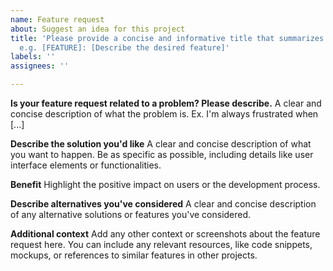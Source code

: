 ```yaml
---
name: Feature request
about: Suggest an idea for this project
title: 'Please provide a concise and informative title that summarizes the issue:
  e.g. [FEATURE]: [Describe the desired feature]'
labels: ''
assignees: ''

---
```


**Is your feature request related to a problem? Please describe.**
A clear and concise description of what the problem is. Ex. I'm always frustrated when [...]

**Describe the solution you'd like**
A clear and concise description of what you want to happen. Be as specific as possible, including details like user interface elements or functionalities.

**Benefit**
Highlight the positive impact on users or the development process.

**Describe alternatives you've considered**
A clear and concise description of any alternative solutions or features you've considered.

**Additional context**
Add any other context or screenshots about the feature request here. You can include any relevant resources, like code snippets, mockups, or references to similar features in other projects.
